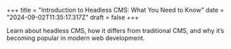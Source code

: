 +++
title = "Introduction to Headless CMS: What You Need to Know"
date = "2024-09-02T11:35:17.317Z"
draft = false
+++

  Learn about headless CMS, how it differs from traditional CMS, and why it’s becoming popular in modern web development.
        
